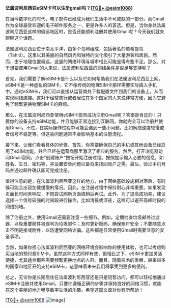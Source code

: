 **法属波利尼西亚eSIM卡可以注册gmail吗？[[TG💪+ @esim1088](https://t.me/s/esim1088)]**

在当今数字化的时代，电子邮件已经成为我们生活中不可或缺的一部分。而Gmail作为全球最受欢迎的电子邮件服务之一，更是许多人的首选。但是，当你身处法属波利尼西亚这样的偏远地区时，是否还能顺利注册并使用Gmail呢？今天我们就来聊聊这个话题。

法属波利尼西亚位于南太平洋，由多个岛屿组成，包括著名的塔希提岛（Tahiti）。这里以其美丽的自然风光和独特的文化吸引了大量游客和居民。然而，由于地理位置偏远，这里的网络环境与城市相比可能显得有些不足。那么，对于想要使用Gmail的人来说，法属波利尼西亚的网络条件是否足够支持呢？

首先，我们需要了解eSIM卡是什么以及它如何帮助我们在法属波利尼西亚上网。eSIM卡是一种虚拟的SIM卡，它不像传统的物理SIM卡那样需要实际插入手机中。通过eSIM卡，我们可以直接从运营商处下载配置文件到我们的设备上，从而实现网络连接。这对于经常旅行或者居住在多个国家的人来说非常方便，因为它避免了频繁更换物理SIM卡的麻烦。

那么，在法属波利尼西亚使用eSIM卡能否成功注册Gmail呢？答案是肯定的！只要你的设备支持eSIM功能，并且能够正常连接到互联网，你就完全可以注册并使用Gmail。不过，在实际操作过程中可能会遇到一些小问题，比如网络速度较慢或者信号不稳定等。但这些问题通常不会影响基本的注册流程。

接下来，让我们看看具体的步骤。首先，你需要确保自己的手机或其他设备已经启用了eSIM功能，并且已经在运营商那里激活了相应的服务。然后，打开浏览器访问Gmail官网，点击“创建账户”按钮开始注册过程。按照提示输入必要的信息，如姓名、生日、密码等，并设置安全问题以备将来找回账户之需。最后，验证手机号码并通过邮件确认即可完成注册。

值得注意的是，在法属波利尼西亚这样的地方，由于网络基础设施相对落后，有时候可能会出现加载缓慢的情况。因此，在注册过程中保持耐心非常重要。如果发现页面长时间未响应，不妨尝试刷新页面或稍后再试。此外，为了提高成功率，建议选择一个信号较强的时间段进行操作，比如清晨或深夜，这样可以避开高峰时段的网络拥堵。

除了注册之外，使用Gmail还需要注意一些细节。例如，定期检查垃圾邮件过滤器，以免重要邮件被误判为垃圾邮件；及时更新密码，确保账户安全；不要随意点击不明链接或附件，以防遭受网络诈骗。这些都是日常使用Gmail时需要注意的安全事项。

当然，如果你担心法属波利尼西亚的网络环境会影响你的使用体验，也可以考虑购买当地的预付费SIM卡。虽然这种方式同样有效，但相比之下，eSIM卡更加灵活便捷，尤其适合那些需要频繁更换地点的人群。而且，随着技术的发展，越来越多的国家和地区开始支持eSIM卡，这意味着未来我们将享受到更多的便利。

总之，无论你是长期居住在法属波利尼西亚还是只是短暂访问，都可以轻松地通过eSIM卡注册并使用Gmail。只要你遵循正确的步骤并保持良好的网络习惯，就能在这个美丽的地方畅享数字生活的乐趣。希望这篇文章对你有所帮助！

[[TG💪+ @esim1088](https://t.me/s/esim1088) ![Image](https://i.postimg.cc/4NQfJmqS/Snipaste-2025-05-13-00-14-12.png)]